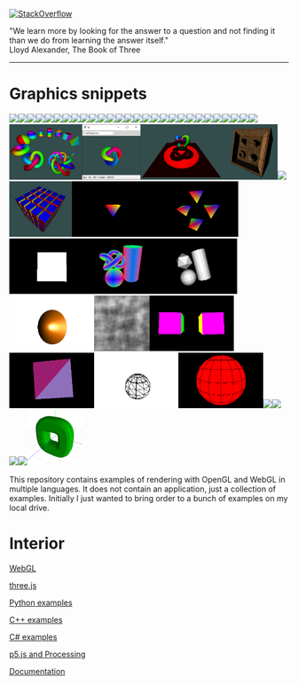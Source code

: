 [![StackOverflow](https://stackexchange.com/users/flair/7322082.png)](https://stackoverflow.com/users/5577765/rabbid76?tab=profile)

"We learn more by looking for the answer to a question and not finding it than we do from learning the answer itself."  
Lloyd Alexander, The Book of Three

---

# Graphics snippets

<div id="preview-images"><!--
--><a href="https://github.com/Rabbid76/graphics-snippets/blob/master/readme/content_webgl.md"><img src="https://rabbid76.github.io/graphics-snippets/documentation/image/parallax_mapping/parallax_006_cone_step_mapping_derivative_tbn_2.png" height="100"></a><!--
--><a href="https://github.com/Rabbid76/graphics-snippets/blob/master/readme/content_webgl.md"><img src="https://rabbid76.github.io/graphics-snippets/html/stackoverflow/image/ssao_simple_b.png" height="100"></a><!--
--><a href="https://github.com/Rabbid76/graphics-snippets/blob/master/readme/content_webgl.md"><img src="https://rabbid76.github.io/graphics-snippets/html/effect/image/fire.png" height="100"></a><!--
--><a href="https://github.com/Rabbid76/graphics-snippets/blob/master/readme/content_webgl.md"><img src="https://rabbid76.github.io/graphics-snippets/html/sketch/image/sketch_texture_pen.png" height="100"></a><!--
--><a href="https://github.com/Rabbid76/graphics-snippets/blob/master/readme/content_webgl.md"><img src="https://rabbid76.github.io/graphics-snippets/html/stackoverflow/image/shadow_map.png" height="100"></a><!--
--><a href="https://github.com/Rabbid76/graphics-snippets/blob/master/readme/content_webgl.md"><img src="https://rabbid76.github.io/graphics-snippets/html/stackoverflow/image/blur_sphere_texture.png" height="100"></a><!--
--><a href="https://github.com/Rabbid76/graphics-snippets/blob/master/readme/content_webgl.md"><img src="https://rabbid76.github.io/graphics-snippets/html/stackoverflow/image/glow.png" height="100"></a><!--
--><a href="https://github.com/Rabbid76/graphics-snippets/blob/master/readme/content_webgl.md"><img src="https://rabbid76.github.io/graphics-snippets/html/stackoverflow/image/lambertian_fake.png" height="100"></a><!--
--><a href="https://github.com/Rabbid76/graphics-snippets/blob/master/readme/content_webgl.md"><img src="https://rabbid76.github.io/graphics-snippets/html/stackoverflow/image/light_cone.png" height="100"></a><!--
--><a href="https://github.com/Rabbid76/graphics-snippets/blob/master/readme/content_webgl.md"><img src="https://rabbid76.github.io/graphics-snippets/html/stackoverflow/image/clip_cube.png" height="100"></a><!--
--><a href="https://github.com/Rabbid76/graphics-snippets/blob/master/readme/content_webgl.md"><img src="https://rabbid76.github.io/graphics-snippets/html/stackoverflow/image/cube_texture.png" height="100"></a><!--
--><a href="https://github.com/Rabbid76/graphics-snippets/blob/master/readme/content_webgl.md"><img src="https://rabbid76.github.io/graphics-snippets/html/stackoverflow/image/cube_parallax.png" height="100"></a><!--
--><a href="https://github.com/Rabbid76/graphics-snippets/blob/master/readme/content_webgl.md"><img src="https://rabbid76.github.io/graphics-snippets/html/stackoverflow/image/sphere_texture.png" height="100"></a><!--
--><a href="https://github.com/Rabbid76/graphics-snippets/blob/master/readme/content_webgl.md"><img src="https://rabbid76.github.io/graphics-snippets/html/stackoverflow/image/texture_cylindrical_projection.png" height="100"></a><!--
--><a href="https://github.com/Rabbid76/graphics-snippets/blob/master/readme/content_webgl.md"><img src="https://rabbid76.github.io/graphics-snippets/html/stackoverflow/image/retro_distortion.png" height="100"></a><!--
--><a href="https://github.com/Rabbid76/graphics-snippets/blob/master/readme/content_webgl.md"><img src="https://rabbid76.github.io/graphics-snippets/html/stackoverflow/image/blending.png" height="100"></a><!--
--><a href="https://github.com/Rabbid76/graphics-snippets/blob/master/readme/content_webgl.md"><img src="https://rabbid76.github.io/graphics-snippets/html/stackoverflow/image/texture_flashlight.png" height="100"></a><!--
--><a href="https://github.com/Rabbid76/graphics-snippets/blob/master/readme/content_webgl.md"><img src="https://rabbid76.github.io/graphics-snippets/html/stackoverflow/image/silhouette.png" height="100"></a><!--
--><a href="https://github.com/Rabbid76/graphics-snippets/blob/master/readme/content_webgl.md"><img src="https://rabbid76.github.io/graphics-snippets/html/stackoverflow/image/voronoi.png" height="100"></a><!--
--><a href="https://github.com/Rabbid76/graphics-snippets/blob/master/readme/content_webgl.md"><img src="https://rabbid76.github.io/graphics-snippets/html/stackoverflow/image/background_cube_poor_webgl.png" height="100"></a><!--
--><a href="https://github.com/Rabbid76/graphics-snippets/blob/master/readme/content_cpp.md"><img src="https://rabbid76.github.io/graphics-snippets/documentation/image/dashed_cube.gif" height="100"></a><!--
--><a href="https://github.com/Rabbid76/graphics-snippets/blob/master/readme/content_processing_p5js.md"><img src="https://rabbid76.github.io/graphics-snippets/processing/p5js/image/circle_3_points.png" height="100"></a><!--
--><a href="https://github.com/Rabbid76/graphics-snippets/blob/master/readme/content_processing_p5js.md"><img src="https://rabbid76.github.io/graphics-snippets/processing/p5js/image/endless_line.png" height="100"></a><!--
--><a href="https://github.com/Rabbid76/graphics-snippets/blob/master/readme/content_processing_p5js.md"><img src="https://rabbid76.github.io/graphics-snippets/processing/p5js/image/circle_line_intersection.png" height="100"></a><!--
--><a href="https://github.com/Rabbid76/graphics-snippets/blob/master/readme/content_python.md"><img src="https://rabbid76.github.io/graphics-snippets/example/python/dsa_spirv_cube/image/cube_glut_glm_spirv.gif" height="100"></a><!--
--><a href="https://github.com/Rabbid76/graphics-snippets/blob/master/readme/content_python.md"><img src="https://rabbid76.github.io/graphics-snippets/example/python/navigation_glm/image/cube_glut_glm_navigate.gif" height="100"></a><!--
--><a href="https://github.com/Rabbid76/graphics-snippets/blob/master/readme/content_python.md"><img src="https://rabbid76.github.io/graphics-snippets/example/python/text_freetype/image/free_type_text.png" height="100"></a><!--
--><a href="https://github.com/Rabbid76/graphics-snippets/blob/master/readme/content_python.md"><img src="https://rabbid76.github.io/graphics-snippets/example/python/voxel_raytrace/image/voxel_raytrace.gif" height="100"></a><!--
--><a href="https://github.com/Rabbid76/graphics-snippets/blob/master/readme/content_python.md"><img src="./screenshot/example/python/mesh/glut_opengl_shader_ctypes_glm_meshes.png" height="100"></a><!--
--><a href="https://github.com/Rabbid76/graphics-snippets/blob/master/readme/content_python.md"><img src="./screenshot/example/python/mesh/tkinter_opengl_shader_ctypes_glm_meshes.png" height="100"></a><!--
--><a href="https://github.com/Rabbid76/graphics-snippets/blob/master/readme/content_python.md"><img src="./screenshot/example/python/shadow/glut_opengl_shader_ctypes_glm_shadow_volume.png" height="100"></a><!--
--><a href="https://github.com/Rabbid76/graphics-snippets/blob/master/readme/content_python.md"><img src="./screenshot/example/python/parallax/glut_opengl_shader_glm_cube_parallax.png" height="100"></a><!--
--><a href="https://github.com/Rabbid76/graphics-snippets/blob/master/readme/python/glut_opengl_shader_instancing_array.md"><img src="https://i.stack.imgur.com/twWaF.gif" height="100"></a><!--
--><a href="https://github.com/Rabbid76/graphics-snippets/blob/master/readme/content_python.md"><img src="./screenshot/example/python/mesh/glut_opengl_shader_instancing_cube.png" height="100"></a><!--
--><a href="https://github.com/Rabbid76/graphics-snippets/blob/master/readme/content_cpp.md"><img src="screenshot/example/cpp/opengl/example_glm_animation_1.gif" height="100"></a><!--
--><a href="https://github.com/Rabbid76/graphics-snippets/blob/master/readme/content_cpp.md"><img src="screenshot/example/cpp/opengl/example_mesh_1_instancing.gif" height="100"></a><!--
--><a href="https://github.com/Rabbid76/graphics-snippets/blob/master/readme/content_cpp.md"><img src="screenshot/example/cpp/opengl/example_mesh_4_cube_flat.gif" height="100"></a><!--
--><a href="https://github.com/Rabbid76/graphics-snippets/blob/master/readme/content_cpp.md"><img src="screenshot/example/cpp/opengl/example_mesh_5.png" height="100"></a><!--
--><a href="https://github.com/Rabbid76/graphics-snippets/blob/master/readme/content_cpp.md"><img src="screenshot/example/cpp/opengl/example_mesh_7_raytrace.gif" height="100"></a><!--
--><a href="https://github.com/Rabbid76/graphics-snippets/blob/master/readme/content_cpp.md"><img src="screenshot/example/cpp/opengl/example_mesh_8_surface_of_revolution.gif" height="100"></a><!--
--><a href="https://github.com/Rabbid76/graphics-snippets/blob/master/readme/content_cpp.md"><img src="screenshot/example/cpp/opengl/example_noise_1.png" height="100"></a><!--
--><a href="https://github.com/Rabbid76/graphics-snippets/blob/master/readme/content_cpp.md"><img src="screenshot/example/cpp/opengl_legacy/example_beginend_cube.gif" height="100"></a><!--
--><a href="https://github.com/Rabbid76/graphics-snippets/blob/master/readme/content_cpp.md"><img src="screenshot/example/cpp/opengl_legacy/example_fixedattribute_cube_1.gif" height="100"></a><!--
--><a href="https://github.com/Rabbid76/graphics-snippets/blob/master/readme/content_cpp.md"><img src="screenshot/example/cpp/opengl_legacy/example_fixedattribute_sphere_1_slices.gif" height="100"></a><!--
--><a href="https://github.com/Rabbid76/graphics-snippets/blob/master/readme/content_cpp.md"><img src="screenshot/example/cpp/opengl_legacy/example_glu_sphere_1.gif" height="100"></a><!--
--><a href="https://github.com/Rabbid76/graphics-snippets/blob/master/readme/content_threejs.md"><img src="https://i.stack.imgur.com/Arv4J.gif" height="100"></a><!--
--><a href="https://github.com/Rabbid76/graphics-snippets/blob/master/readme/content_threejs.md"><img src="https://i.stack.imgur.com/yFnQd.gif" height="100"></a><!--
--><a href="https://github.com/Rabbid76/graphics-snippets/blob/master/readme/content_threejs.md"><img src="https://i.stack.imgur.com/K89Mz.png" height="100"></a><!--
--><a href="https://github.com/Rabbid76/graphics-snippets/blob/master/readme/content_threejs.md"><img src="https://i.stack.imgur.com/mmWhr.png" height="100"></a><!--
--><a href="https://github.com/Rabbid76/graphics-snippets/blob/master/readme/content_threejs.md"><img src="./screenshot/example/threejs\stackoverflow/geometry_extrude.png" height="100"></a><!--
--></div>

This repository contains examples of rendering with OpenGL and WebGL in multiple languages.
It does not contain an application, just a collection of examples. Initially I just wanted to bring order to a bunch of examples on my local drive. 

# Interior

[WebGL](readme/content_webgl.md)

[three.js](readme/content_threejs.md)

[Python examples](readme/content_python.md)

[C++ examples](readme/content_cpp.md)

[C# examples](readme/content_csharp.md)

[p5.js and Processing](readme/content_processing_p5js.md)

[Documentation](readme/content_documentation.md)